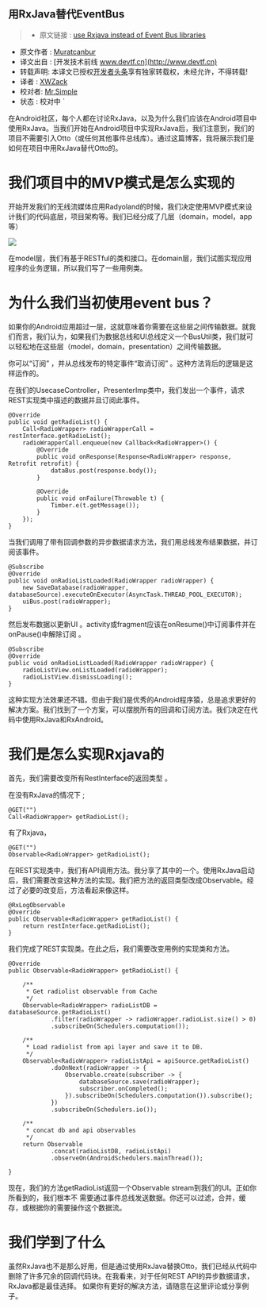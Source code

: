 用RxJava替代EventBus
---

> * 原文链接 : [use Rxjava instead of Event Bus libraries](https://medium.com/mobiwise-blog/use-rxjava-instead-of-event-bus-libraries-aa78b5023097#.k0ecseaz7)
* 原文作者 : [Muratcanbur](https://medium.com/@muratcanbur)
* 译文出自 : [开发技术前线 www.devtf.cn](http://www.devtf.cn)
* 转载声明: 本译文已授权[开发者头条](http://toutiao.io/download)享有独家转载权，未经允许，不得转载!
* 译者 : [XWZack](https://github.com/XWZack) 
* 校对者: [Mr.Simple](https://github.com/bboyfeiyu)     
* 状态 :   校对中  `


在Android社区，每个人都在讨论RxJava，以及为什么我们应该在Android项目中使用RxJava。当我们开始在Android项目中实现RxJava后，我们注意到，我们的项目不需要引入Otto（或任何其他事件总线库）。通过这篇博客，我将展示我们是如何在项目中用RxJava替代Otto的。

# 我们项目中的MVP模式是怎么实现的

开始开发我们的无线流媒体应用Radyoland的时候，我们决定使用MVP模式来设计我们的代码底层，项目架构等。我们已经分成了几层（domain，model，app等）

![](https://cdn-images-1.medium.com/max/800/1*TuU0ZvYeLsaypR8PIeNeyw.png)

在model层，我们有基于RESTful的类和接口。在domain层，我们试图实现应用程序的业务逻辑，所以我们写了一些用例类。

# 为什么我们当初使用event bus？

如果你的Android应用超过一层，这就意味着你需要在这些层之间传输数据。就我们而言，我们认为，如果我们为数据总线和UI总线定义一个BusUtil类，我们就可以轻松地在这些层（model，domain，presentation）之间传输数据。

你可以“订阅” ，并从总线发布的特定事件“取消订阅” 。这种方法背后的逻辑是这样运作的。

在我们的UsecaseController，PresenterImp类中，我们发出一个事件，请求REST实现类中描述的数据并且订阅此事件。

```
@Override
public void getRadioList() {
    Call<RadioWrapper> radioWrapperCall = restInterface.getRadioList();
    radioWrapperCall.enqueue(new Callback<RadioWrapper>() {
        @Override
        public void onResponse(Response<RadioWrapper> response, Retrofit retrofit) {
            dataBus.post(response.body());
        }

        @Override
        public void onFailure(Throwable t) {
            Timber.e(t.getMessage());
        }
    });
}
```

当我们调用了带有回调参数的异步数据请求方法，我们用总线发布结果数据，并订阅该事件。

```
@Subscribe
@Override
public void onRadioListLoaded(RadioWrapper radioWrapper) {
    new SaveDatabase(radioWrapper, databaseSource).executeOnExecutor(AsyncTask.THREAD_POOL_EXECUTOR);
    uiBus.post(radioWrapper);
}
```
然后发布数据以更新UI 。activity或fragment应该在onResume()中订阅事件并在onPause()中解除订阅 。

```
@Subscribe
@Override
public void onRadioListLoaded(RadioWrapper radioWrapper) {
    radioListView.onListLoaded(radioWrapper);
    radioListView.dismissLoading();
}
```

这种实现方法效果还不错。但由于我们是优秀的Android程序猿，总是追求更好的解决方案。我们找到了一个方案，可以摆脱所有的回调和订阅方法。我们决定在代码中使用RxJava和RxAndroid。

# 我们是怎么实现Rxjava的

首先，我们需要改变所有RestInterface的返回类型 。

在没有RxJava的情况下 ;

```
@GET("")
Call<RadioWrapper> getRadioList();
```

有了Rxjava，

```
@GET("")
Observable<RadioWrapper> getRadioList();
```

在REST实现类中，我们有API调用方法。我分享了其中的一个。使用RxJava启动后，我们需要改变这种方法的实现。我们把方法的返回类型改成Observable。经过了必要的改变后，方法看起来像这样。

```
@RxLogObservable
@Override
public Observable<RadioWrapper> getRadioList() {
    return restInterface.getRadioList();
}
```
我们完成了REST实现类。在此之后，我们需要改变用例的实现类和方法。

```
@Override
public Observable<RadioWrapper> getRadioList() {

    /**
     * Get radiolist observable from Cache
     */
    Observable<RadioWrapper> radioListDB =  databaseSource.getRadioList()
            .filter(radioWrapper -> radioWrapper.radioList.size() > 0)
            .subscribeOn(Schedulers.computation());

    /**
     * Load radiolist from api layer and save it to DB.
     */
    Observable<RadioWrapper> radioListApi = apiSource.getRadioList()
            .doOnNext(radioWrapper -> {
                Observable.create(subscriber -> {
                    databaseSource.save(radioWrapper);
                    subscriber.onCompleted();
                }).subscribeOn(Schedulers.computation()).subscribe();
            })
            .subscribeOn(Schedulers.io());

    /**
     * concat db and api observables
     */
    return Observable
            .concat(radioListDB, radioListApi)
            .observeOn(AndroidSchedulers.mainThread());

}
```
现在，我们的方法getRadioList返回一个Observable stream到我们的UI。正如你所看到的，我们根本不
需要通过事件总线发送数据。你还可以过滤，合并，缓存，或根据你的需要操作这个数据流。

# 我们学到了什么

虽然RxJava也不是那么好用，但是通过使用RxJava替换Otto，我们已经从代码中删除了许多冗余的回调代码块。在我看来，对于任何REST API的异步数据请求，RxJava都是最佳选择。
如果你有更好的解决方法，请随意在这里评论或分享例子。

